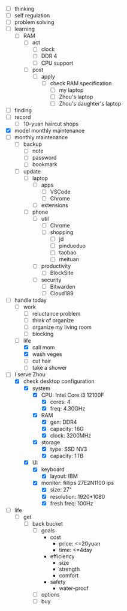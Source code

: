 - [ ] thinking
- [ ] self regulation
- [ ] problem solving
- [ ] learning
    - [ ] RAM
        - [ ] act
            - [ ] clock
            - [ ] DDR 4
            - [ ] CPU support
        - [ ] post
            - [ ] apply
                - [ ] check RAM specification
                    - [ ] my laptop
                    - [ ] Zhou's laptop
                    - [ ] Zhou's daughter's laptop
- [ ] finding
- [ ] record
    - [ ] 10-yuan haircut shops
- [x] model monthly maintenance
- [ ] monthly maintenance
    - [ ] backup
        - [ ] note
        - [ ] password
        - [ ] bookmark
    - [ ] update
        - [ ] laptop
            - [ ] apps
                - [ ] VSCode
                - [ ] Chrome
            - [ ] extensions
        - [ ] phone
            - [ ] util
                - [ ] Chrome
                - [ ] shopping
                    - [ ] jd
                    - [ ] pinduoduo
                    - [ ] taobao
                    - [ ] meituan
            - [ ] productivity
                - [ ] BlockSite
            - [ ] security
                - [ ] Bitwarden
                - [ ] Cloud189
- [ ] handle today
    - [ ] work
        - [ ] reluctance problem
        - [ ] think of organize
        - [ ] organize my living room
        - [ ] blocking
    - [ ] life
        - [x] call mom
        - [x] wash veges
        - [ ] cut hair
        - [ ] take a shower
- [ ] I serve Zhou
    - [x] check desktop configuration
        - [x] system
            - [x] CPU: Intel Core i3 12100F
                - [x] cores: 4
                - [x] freq: 4.30GHz
            - [x] RAM
                - [x] gen: DDR4
                - [x] capacity: 16G
                - [x] clock: 3200MHz
            - [x] storage
                - [x] type: SSD NV3
                - [x] capacity: 1TB
        - [x] UI
            - [x] keyboard
                - [x] layout: IBM
            - [x] monitor: fillips 27E2N1100 ips
                - [x] size: 27"
                - [x] resolution: 1920*1080
                - [x] fresh freq: 100Hz
- [ ] life
    - [ ] get
        - [ ] back bucket
            - [ ] goals
                - cost
                    - price: <=20yuan
                    - time: <=4day
                - efficiency
                    - size
                    - strength
                    - comfort
                - safety
                    - water-proof
            - [ ] options
            - [ ] buy